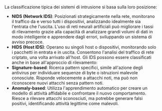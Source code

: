 La classificazione tipica dei sistemi di intrusione si basa sulla loro posizione:
- **NIDS (Network IDS)**: Posizionati strategicamente nella rete, monitorano il traffico da e verso tutti i dispositivi, analizzando idealmente sia l'entrata che l'uscita. L'uso di reti neurali artificiali può migliorare i tassi di rilevamento grazie alla capacità di analizzare grandi volumi di dati in modo intelligente e apprendere dagli errori, sviluppando un sistema di avviso precoce.
- **HIDS (Host IDS)**: Operano su singoli host o dispositivi, monitorando solo i pacchetti in entrata e in uscita. Consentono l'analisi del traffico di rete criptato, una volta arrivato all'host.
Gli IDS possono essere classificati anche in base all'approccio di rilevamento:
- **Signature-based**: Ricerca pattern specifici, simile all'azione degli antivirus per individuare sequenze di byte o istruzioni malevole conosciute. Risponde velocemente a attacchi noti, ma può non riconoscere nuovi attacchi senza pattern noti.
- **Anomaly-based**: Utilizza l'apprendimento automatico per creare un modello di attività affidabile e confrontare il nuovo comportamento. Riesce a rilevare attacchi sconosciuti, ma potrebbe generare falsi positivi, identificando attività legittime come malevoli.